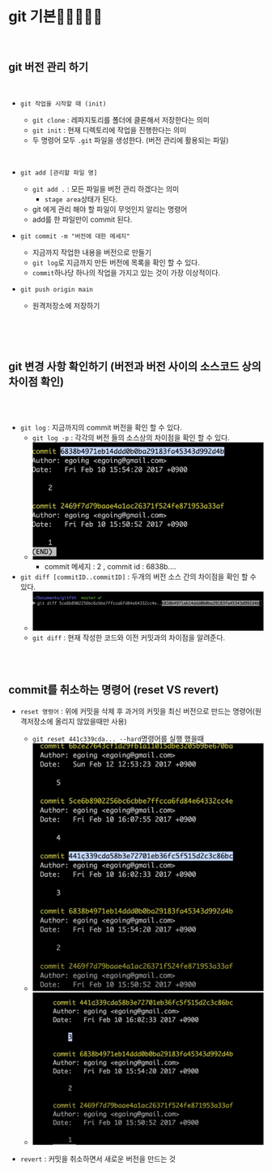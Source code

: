 # git 기본🎯💡🔥📌✅

<br />

## git 버전 관리 하기

<br />

- `git 작업을 시작할 때 (init)`

  - `git clone` : 레파지토리를 폴더에 클론해서 저장한다는 의미
  - `git init` : 현재 디렉토리에 작업을 진행한다는 의미
  - 두 명령어 모두 `.git` 파일을 생성한다. (버전 관리에 활용되는 파일)

<br />

- `git add [관리할 파일 명]`

  - `git add .` : 모든 파일을 버전 관리 하겠다는 의미
    - `stage area`상태가 된다.
  - git 에게 관리 해야 할 파일이 무엇인지 알리는 명령어
  - add를 한 파일만이 commit 된다.

- `git commit -m "버전에 대한 메세지"`

  - 지금까지 작업한 내용을 버전으로 만들기
  - `git log`로 지금까지 만든 버전에 목록을 확인 할 수 있다.
  - `commit`하나당 하나의 작업을 가지고 있는 것이 가장 이상적이다.

- `git push origin main`
  - 원격저장소에 저장하기

<br />
<br />
<br />

## git 변경 사항 확인하기 (버전과 버전 사이의 소스코드 상의 차이점 확인)

<br />
<br />

- `git log` : 지금까지의 commit 버전을 확인 할 수 있다.
  - `git log -p` : 각각의 버전 들의 소스상의 차이점을 확인 할 수 있다.
  - ![image](../image/g1.png)
    - commit 메세지 : 2 , commit id : 6838b....
- `git diff [commitID..commitID]` : 두개의 버전 소스 간의 차이점을 확인 할 수 있다.
  - ![image](../image/g2.png)
  - `git diff` : 현재 작성한 코드와 이전 커밋과의 차이점을 알려준다.

<br />
<br />

## commit를 취소하는 명령어 (reset VS revert)

- `reset 명령어` : 위에 커밋을 삭제 후 과거의 커밋을 최신 버전으로 만드는 명령어(원격저장소에 올리지 않았을때만 사용)

  - `git reset 441c339cda... --hard`명령어를 실행 했을때
  - ![image](../image/g3.png)
  - ![image](../image/g4.png)

- `revert` : 커밋을 취소하면서 새로운 버전을 만드는 것
